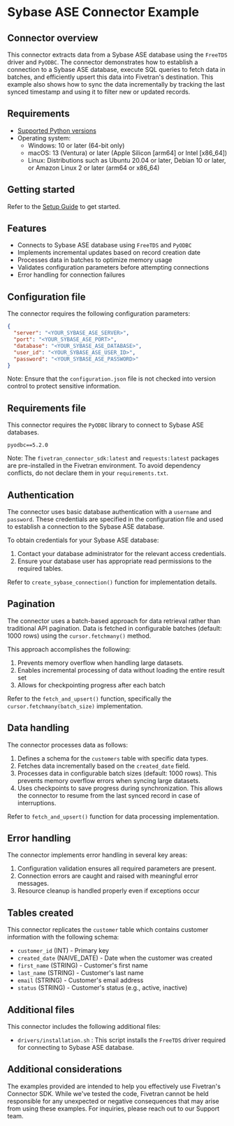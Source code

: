 # Sybase ASE Connector Example

## Connector overview

This connector extracts data from a Sybase ASE database using the `FreeTDS` driver and `PyODBC`. The connector demonstrates how to establish a connection to a Sybase ASE database, execute SQL queries to fetch data in batches, and efficiently upsert this data into Fivetran's destination. This example also shows how to sync the data incrementally by tracking the last synced timestamp and using it to filter new or updated records.

## Requirements

* [Supported Python versions](https://github.com/fivetran/fivetran_connector_sdk/blob/main/README.md#requirements)   
* Operating system:
  * Windows: 10 or later (64-bit only)
  * macOS: 13 (Ventura) or later (Apple Silicon [arm64] or Intel [x86_64])
  * Linux: Distributions such as Ubuntu 20.04 or later, Debian 10 or later, or Amazon Linux 2 or later (arm64 or x86_64)

## Getting started

Refer to the [Setup Guide](https://fivetran.com/docs/connectors/connector-sdk/setup-guide) to get started.

## Features

- Connects to Sybase ASE database using `FreeTDS` and `PyODBC`
- Implements incremental updates based on record creation date
- Processes data in batches to optimize memory usage
- Validates configuration parameters before attempting connections
- Error handling for connection failures

## Configuration file

The connector requires the following configuration parameters:

```json
{
  "server": "<YOUR_SYBASE_ASE_SERVER>",
  "port": "<YOUR_SYBASE_ASE_PORT>",
  "database": "<YOUR_SYBASE_ASE_DATABASE>",
  "user_id": "<YOUR_SYBASE_ASE_USER_ID>",
  "password": "<YOUR_SYBASE_ASE_PASSWORD>"
}
```

Note: Ensure that the `configuration.json` file is not checked into version control to protect sensitive information.

## Requirements file

This connector requires the `PyODBC` library to connect to Sybase ASE databases.

```
pyodbc==5.2.0
```

Note: The `fivetran_connector_sdk:latest` and `requests:latest` packages are pre-installed in the Fivetran environment. To avoid dependency conflicts, do not declare them in your `requirements.txt`.

## Authentication

The connector uses basic database authentication with a `username` and `password`. These credentials are specified in the configuration file and used to establish a connection to the Sybase ASE database.

To obtain credentials for your Sybase ASE database:

1. Contact your database administrator for the relevant access credentials.
2. Ensure your database user has appropriate read permissions to the required tables.

Refer to `create_sybase_connection()` function for implementation details.

## Pagination

The connector uses a batch-based approach for data retrieval rather than traditional API pagination. Data is fetched in configurable batches (default: 1000 rows) using the `cursor.fetchmany()` method.

This approach accomplishes the following:

1. Prevents memory overflow when handling large datasets.
2. Enables incremental processing of data without loading the entire result set
3. Allows for checkpointing progress after each batch

Refer to the `fetch_and_upsert()` function, specifically the `cursor.fetchmany(batch_size)` implementation.

## Data handling

The connector processes data as follows:

1. Defines a schema for the `customers` table with specific data types.
2. Fetches data incrementally based on the `created_date` field.
3. Processes data in configurable batch sizes (default: 1000 rows). This prevents memory overflow errors when syncing large datasets.
4. Uses checkpoints to save progress during synchronization. This allows the connector to resume from the last synced record in case of interruptions.

Refer to `fetch_and_upsert()` function for data processing implementation.

## Error handling

The connector implements error handling in several key areas:

1. Configuration validation ensures all required parameters are present.
2. Connection errors are caught and raised with meaningful error messages.
3. Resource cleanup is handled properly even if exceptions occur

## Tables created

This connector replicates the `customer` table which contains customer information with the following schema:

- `customer_id` (INT) - Primary key
- `created_date` (NAIVE_DATE) - Date when the customer was created
- `first_name` (STRING) - Customer's first name
- `last_name` (STRING) - Customer's last name
- `email` (STRING) - Customer's email address
- `status` (STRING) - Customer's status (e.g., active, inactive)

## Additional files

This connector includes the following additional files:

- `drivers/installation.sh` : This script installs the `FreeTDS` driver required for connecting to Sybase ASE database.

## Additional considerations

The examples provided are intended to help you effectively use Fivetran's Connector SDK. While we've tested the code, Fivetran cannot be held responsible for any unexpected or negative consequences that may arise from using these examples. For inquiries, please reach out to our Support team.